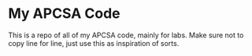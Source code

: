 # My APCSA Code

This is a repo of all of my APCSA code, mainly for labs. Make sure not to copy line for line, just use this as inspiration of sorts.
